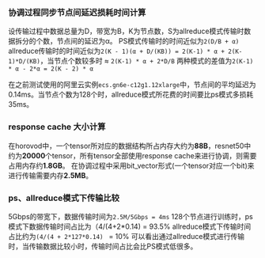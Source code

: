 ### 协调过程同步节点间延迟损耗时间计算
设传输过程中数据总量为D，带宽为B，K为节点数，S为allreduce模式传输时数据拆分的个数，节点间的延迟为α。
PS模式传输时的时间近似为`2(D/B + α)`
allreduce传输时的时间近似为`2(K - 1)(α + D/(KB)) = 2(K-1) * α + 2(K-1)*D/(KB)`，当节点个数较多时 ≈ `2(K-1) * α + 2*D/B`
两种模式的差值为`2(K-1) * α - 2*α = 2(K - 2) * α `

在之前测试使用的阿里云实例`ecs.gn6e-c12g1.12xlarge`中，节点间的平均延迟为0.14ms。当节点个数为128个时，allreduce模式所花费的时间要比ps模式多损耗35ms。

### response cache 大小计算
在horovod中，一个tensor所对应的数据结构所占内存大约为**88B**，resnet50中约为**20000**个tensor，所有tensor全部使用response cache来进行协调，则需要占用内存约**1.8GB**。 在协调过程中采用bit_vector形式(一个tensor对应一个bit)来进行传输需要内存**2.5MB**。


### ps、allreduce模式下传输比较
5Gbps的带宽下，数据传输时间为`2.5M/5Gbps = 4ms`
128个节点进行训练时，ps模式下数据传输时间占比为（4/(4+2*0.14) = 93.5%
allreduce模式下传输时间占比约为`(4/(4 + 2*127*0.14) ` = 10%
可以看出通过allreduce模式进行传输时，当传输数据比较小时，传输时间占比会比PS模式低很多。